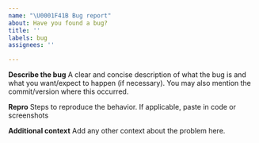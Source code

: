 ```yaml
---
name: "\U0001F41B Bug report"
about: Have you found a bug?
title: ''
labels: bug
assignees: ''

---
```


**Describe the bug**
A clear and concise description of what the bug is and what you want/expect to happen (if necessary). You may also mention the commit/version where this occurred.

**Repro**
Steps to reproduce the behavior. If applicable, paste in code or screenshots

**Additional context**
Add any other context about the problem here.
